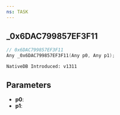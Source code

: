 ```yaml
---
ns: TASK
---
```

## _0x6DAC799857EF3F11

```c
// 0x6DAC799857EF3F11
Any _0x6DAC799857EF3F11(Any p0, Any p1);
```

```
NativeDB Introduced: v1311
```

## Parameters
* **p0**:
* **p1**:
